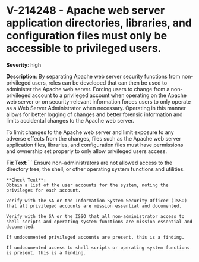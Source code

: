 # V-214248 - Apache web server application directories,  libraries, and configuration files must only be accessible to privileged users.

**Severity**: high

**Description**:
By separating Apache web server security functions from non-privileged users, roles can be developed that can then be used to administer the Apache web server. Forcing users to change from a non-privileged account to a privileged account when operating on the Apache web server or on security-relevant information forces users to only operate as a Web Server Administrator when necessary. Operating in this manner allows for better logging of changes and better forensic information and limits accidental changes to the Apache web server.

To limit changes to the Apache web server and limit exposure to any adverse effects from the changes, files such as the Apache web server application files, libraries, and configuration files must have permissions and ownership set properly to only allow privileged users access.

**Fix Text**:```
Ensure non-administrators are not allowed access to the directory tree, the shell, or other operating system functions and utilities.
```
**Check Text**:
Obtain a list of the user accounts for the system, noting the privileges for each account.

Verify with the SA or the Information System Security Officer (ISSO) that all privileged accounts are mission essential and documented.

Verify with the SA or the ISSO that all non-administrator access to shell scripts and operating system functions are mission essential and documented.

If undocumented privileged accounts are present, this is a finding.

If undocumented access to shell scripts or operating system functions is present, this is a finding.
